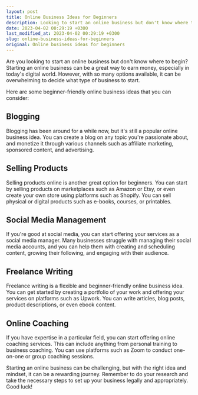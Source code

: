 ```yaml
---
layout: post
title: Online Business Ideas for Beginners
description: Looking to start an online business but don't know where to begin? Check out these beginner-friendly ideas to get you started on your journey towards entrepreneurship!
date: 2023-04-02 00:29:19 +0300
last_modified_at: 2023-04-02 00:29:19 +0300
slug: online-business-ideas-for-beginners
original: Online business ideas for beginners
---
```

Are you looking to start an online business but don't know where to begin? Starting an online business can be a great way to earn money, especially in today's digital world. However, with so many options available, it can be overwhelming to decide what type of business to start.

Here are some beginner-friendly online business ideas that you can consider:

## Blogging

Blogging has been around for a while now, but it's still a popular online business idea. You can create a blog on any topic you're passionate about, and monetize it through various channels such as affiliate marketing, sponsored content, and advertising.

## Selling Products

Selling products online is another great option for beginners. You can start by selling products on marketplaces such as Amazon or Etsy, or even create your own store using platforms such as Shopify. You can sell physical or digital products such as e-books, courses, or printables.

## Social Media Management

If you're good at social media, you can start offering your services as a social media manager. Many businesses struggle with managing their social media accounts, and you can help them with creating and scheduling content, growing their following, and engaging with their audience.

## Freelance Writing

Freelance writing is a flexible and beginner-friendly online business idea. You can get started by creating a portfolio of your work and offering your services on platforms such as Upwork. You can write articles, blog posts, product descriptions, or even ebook content.

## Online Coaching

If you have expertise in a particular field, you can start offering online coaching services. This can include anything from personal training to business coaching. You can use platforms such as Zoom to conduct one-on-one or group coaching sessions.

Starting an online business can be challenging, but with the right idea and mindset, it can be a rewarding journey. Remember to do your research and take the necessary steps to set up your business legally and appropriately. Good luck!